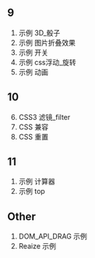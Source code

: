 ## 9

1. 示例 3D_骰子
2. 示例 图片折叠效果
3. 示例 开关
4. 示例 css浮动_旋转
5. 示例 动画

## 10

6. CSS3 滤镜_filter
7. CSS 兼容
8. CSS 重置

## 11

1. 示例 计算器
2. 示例 top

## Other

1. DOM_API_DRAG 示例
2. Reaize 示例